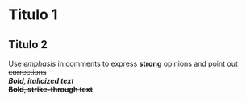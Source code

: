 # Titulo 1
## Titulo 2
Use _emphasis_ in comments to express **strong** opinions and point out ~~corrections~~  
**_Bold, italicized text_**  
**~~Bold, strike-through text~~**
